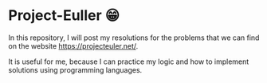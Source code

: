 # Project-Euller :grin:


In this repository, I will post my resolutions for the problems that we can find on the website https://projecteuler.net/.

It is useful for me, because I can practice my logic and how to implement solutions using programming languages.

